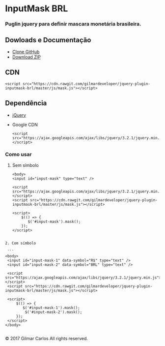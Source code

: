 # InputMask BRL
### Puglin jquery para definir mascara monetária brasileira.

## Dowloads e Documentação

* [Clone GitHub](https://github.com/gilmardeveloper/jquery-plugin-inputmask-brl.git)
* [Download ZIP](https://github.com/gilmardeveloper/jquery-plugin-inputmask-brl/archive/master.zip)

## CDN

   ```
   <script src="https://cdn.rawgit.com/gilmardeveloper/jquery-plugin-inputmask-brl/master/js/mask.js"></script>

   ```
## Dependência      

* [jQuery](https://jquery.com/download/)
* Google CDN

   ```
   <script src="https://ajax.googleapis.com/ajax/libs/jquery/3.2.1/jquery.min.js"></script>

   ```

### Como usar                                                            

1. Sem símbolo
    
    ```
   <body>
    <input id="input-mask" type="text" />
    
    <script src="https://ajax.googleapis.com/ajax/libs/jquery/3.2.1/jquery.min.js"></script>
    <script src="https://cdn.rawgit.com/gilmardeveloper/jquery-plugin-inputmask-brl/master/js/mask.js"></script>
    
    <script>
        $(() => {
           $('#input-mask').mask();
        });
    </script>
  </body>
 

   ``` 
  
 2. Com símbolo
    
    ```
   <body>
    <input id="input-mask-1" data-symbol="R$" type="text" />
    <input id="input-mask-2" data-symbol="BRL" type="text" /> 
    
    <script src="https://ajax.googleapis.com/ajax/libs/jquery/3.2.1/jquery.min.js"></script>
    <script src="https://cdn.rawgit.com/gilmardeveloper/jquery-plugin-inputmask-brl/master/js/mask.js"></script>
    
    <script>
        $(() => {
           $('#input-mask-1').mask();
            $('#input-mask-2').mask();
        });
    </script>
  </body>
 

   ``` 



© 2017 Gilmar Carlos All rights reserved.

